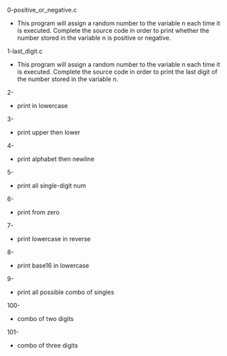 0-positive_or_negative.c
* This program will assign a random number to the variable n each time it is executed. Complete the source code in order to print whether the number stored in the variable n is positive or negative.

1-last_digit.c
* This program will assign a random number to the variable n each time it is executed. Complete the source code in order to print the last digit of the number stored in the variable n.

2-
* print in lowercase

3-
* print upper then lower

4-
* print alphabet then newline

5-
* print all single-digit num

6-
* print from zero

7-
* print lowercase in reverse

8-
* print base16 in lowercase

9-
* print all possible combo of singles

100-
* combo of two digits

101-
* combo of three digits
